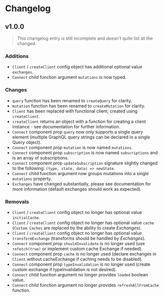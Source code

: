 # Changelog

## v1.0.0

> This changelog entry is still incomplete and doesn't quite list all the changed.

### Additions

- `Client` / `createClient` config object has additional optional value `exchanges`.
- `Connect` child function argument `mutations` is now typed.

### Changes

- `query` function has been renamed to `createQuery` for clarity.
- `mutation` function has been renamed to `createMutation` for clarity.
- `Client` has been replaced with functional client; created using `createClient`.
- `createClient` returns an object with a function for creating a client instance - see documentation for further information.
- `Connect` component prop `query` now only supports a single query element (multiple GraphQL query strings can be declared in a single Query object).
- `Connect` component prop `mutation` is now named `mutations`.
- `Connect` component prop `subscription` is now named `subscriptions` and is an array of subscriptions.
- `Connect` component prop `updateSubscription` signature slightly changed to the following: `(type, state, data) => newState`.
- `Connect` child function argument now groups mutations into a single `mutations` property.
- `Exchanges` have changed substantially, please see documentation for more information (default exchanges should work as expected).

### Removals

- `Client` / `createClient` config object no longer has optional value `initialCache`.
- `Client` / `createClient` config object no longer has optional value `cache` (`Custom Caches` are replaced by the ability to create _Exchanges_).
- `Client` / `createClient` config object no longer has optional value `transformExchange` (transforms should be handled by _Exchanges_).
- `Connect` component prop `shouldInvalidate` is no longer used (use `refetch(true)` or implement custom cache Exchange if needed).
- `Connect` component prop `cache` is no longer used (declare exchanges in `Client` without cacheExchange if caching needs to be disabled).
- `Connect` component prop `typeInvalidation` is no longer used (create custom exchange if typeInvalidation is not desired).
- `Connect` child function argument no longer provides `loaded` boolean value.
- `Connect` child function argument no longer provides `refreshAllFromCache` function.
